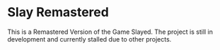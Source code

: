 ﻿# Slay Remastered

This is a Remastered Version of the Game Slayed.
The project is still in development and currently stalled due to other projects.
